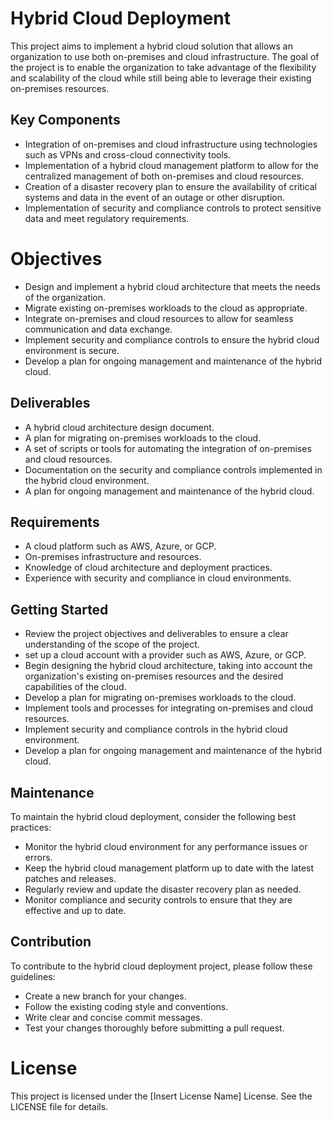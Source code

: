 # Hybrid Cloud Deployment
This project aims to implement a hybrid cloud solution that allows an organization to use both on-premises and cloud infrastructure. The goal of the project is to enable the organization to take advantage of the flexibility and scalability of the cloud while still being able to leverage their existing on-premises resources.
## Key Components
* Integration of on-premises and cloud infrastructure using technologies such as VPNs and cross-cloud connectivity tools.
* Implementation of a hybrid cloud management platform to allow for the centralized management of both on-premises and cloud resources.
* Creation of a disaster recovery plan to ensure the availability of critical systems and data in the event of an outage or other disruption.
* Implementation of security and compliance controls to protect sensitive data and meet regulatory requirements.
# Objectives
* Design and implement a hybrid cloud architecture that meets the needs of the organization.
* Migrate existing on-premises workloads to the cloud as appropriate.
* Integrate on-premises and cloud resources to allow for seamless communication and data exchange.
* Implement security and compliance controls to ensure the hybrid cloud environment is secure.
* Develop a plan for ongoing management and maintenance of the hybrid cloud.
## Deliverables
* A hybrid cloud architecture design document.
* A plan for migrating on-premises workloads to the cloud.
* A set of scripts or tools for automating the integration of on-premises and cloud resources.
* Documentation on the security and compliance controls implemented in the hybrid cloud environment.
* A plan for ongoing management and maintenance of the hybrid cloud.
## Requirements
* A cloud platform such as AWS, Azure, or GCP.
* On-premises infrastructure and resources.
* Knowledge of cloud architecture and deployment practices.
* Experience with security and compliance in cloud environments.
## Getting Started
* Review the project objectives and deliverables to ensure a clear understanding of the scope of the project.
* set up a cloud account with a provider such as AWS, Azure, or GCP.
* Begin designing the hybrid cloud architecture, taking into account the organization's existing on-premises resources and the desired capabilities of the cloud.
* Develop a plan for migrating on-premises workloads to the cloud.
* Implement tools and processes for integrating on-premises and cloud resources.
* Implement security and compliance controls in the hybrid cloud environment.
* Develop a plan for ongoing management and maintenance of the hybrid cloud.

## Maintenance
To maintain the hybrid cloud deployment, consider the following best practices:

* Monitor the hybrid cloud environment for any performance issues or errors.
* Keep the hybrid cloud management platform up to date with the latest patches and releases.
* Regularly review and update the disaster recovery plan as needed.
* Monitor compliance and security controls to ensure that they are effective and up to date.

## Contribution
To contribute to the hybrid cloud deployment project, please follow these guidelines:

* Create a new branch for your changes.
* Follow the existing coding style and conventions.
* Write clear and concise commit messages.
* Test your changes thoroughly before submitting a pull request.
# License
This project is licensed under the [Insert License Name] License. See the LICENSE file for details.
